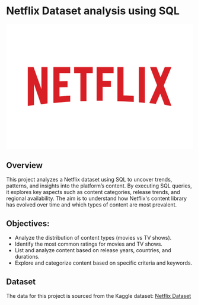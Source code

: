 # Netflix Dataset analysis using SQL

![Netflix Logo](https://github.com/mmujahed96/Netflix_Dataset_SQL_Project/blob/main/Netflix-Logo.png)

## Overview
This project analyzes a Netflix dataset using SQL to uncover trends, patterns, and insights into the platform’s content. By executing SQL queries, it explores key aspects such as content categories, release trends, and regional availability. 
The aim is to understand how Netflix's content library has evolved over time and which types of content are most prevalent.

## Objectives:
- Analyze the distribution of content types (movies vs TV shows).
- Identify the most common ratings for movies and TV shows.
- List and analyze content based on release years, countries, and durations.
- Explore and categorize content based on specific criteria and keywords.

## Dataset
The data for this project is sourced from the Kaggle dataset:
[Netflix Dataset](https://www.kaggle.com/datasets/shivamb/netflix-shows?resource=download)

